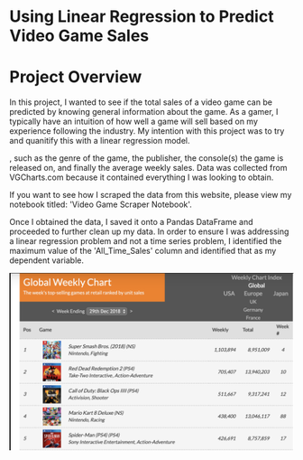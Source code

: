# Using Linear Regression to Predict Video Game Sales

# Project Overview

In this project, I wanted to see if the total sales of a video game can be predicted by knowing general information about the game. As a gamer, I typically have an intuition of how well a game will sell based on my experience following the industry. My intention with this project was to try and quanitify this with a linear regression model.



,
such as the genre of the game, the publisher, the console(s) the game is released on, and finally the average weekly sales. Data was 
collected from VGCharts.com because it contained everything I was looking to obtain. 

If you want to see how I scraped the data from this website, please view my notebook titled: 'Video Game Scraper Notebook'.

Once I obtained the data, I saved it onto a Pandas DataFrame and proceeded to further clean up my data. In order to ensure I was addressing a linear regression problem and not a time series problem, I identified the maximum value of the 'All_Time_Sales' column and identified that as my dependent variable. 

<p align="center">
  <img src="./Images/VGChartz.png" title="VGChartz Website">
</p>

